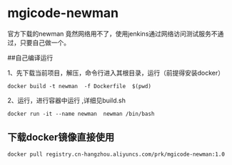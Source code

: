 # mgicode-newman
 官方下载的newman 竟然网络用不了，使用jenkins通过网络访问测试服务不通过，只要自己做一个。
 
 
 
 ##自己编译运行
 
 1、先下载当前项目，解压，命令行进入其根目录，运行（前提得安装docker）
 ```
docker build -t newman  -f Dockerfile  $(pwd)
```
2、运行，进行容器中运行 ,详细见build.sh
 ```
docker run -it --name newman  newman /bin/bash
```


## 下载docker镜像直接使用
 ```
docker pull registry.cn-hangzhou.aliyuncs.com/prk/mgicode-newman:1.0
 ```
